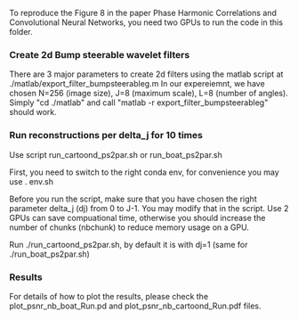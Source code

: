 To reproduce the Figure 8 in the paper Phase Harmonic Correlations and Convolutional Neural Networks, you need two GPUs to run the code in this folder. 

### Create 2d Bump steerable wavelet filters
There are 3 major parameters to create 2d filters using the matlab script at ./matlab/export_filter_bumpsteerableg.m
In our expereiemnt, we have chosen N=256 (image size), J=8 (maximum scale), L=8 (number of angles).
Simply "cd ./matlab" and call "matlab -r export_filter_bumpsteerableg" should work.

### Run reconstructions per delta_j for 10 times
Use script run_cartoond_ps2par.sh or run_boat_ps2par.sh

First, you need to switch to the right conda env, for convenience you may use 
. env.sh

Before you run the script, make sure that you have chosen the right parameter delta_j (dj) from 0 to J-1. You may modify that in the script.
Use 2 GPUs can save compuational time, otherwise you should increase the number of chunks (nbchunk) to reduce memory usage on a GPU.

Run ./run_cartoond_ps2par.sh, by default it is with dj=1 (same for ./run_boat_ps2par.sh)

### Results
For details of how to plot the results, please check the plot_psnr_nb_boat_Run.pd and plot_psnr_nb_cartoond_Run.pdf files.

